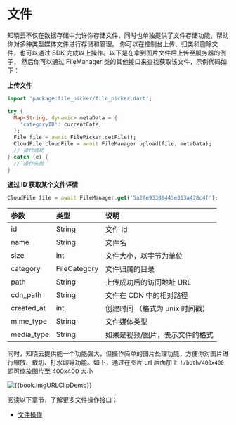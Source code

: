 <!-- ex_nonav -->

# 文件

知晓云不仅在数据存储中允许你存储文件，同时也单独提供了文件存储功能，帮助你对多种类型媒体文件进行存储和管理。
你可以在控制台上传、归类和删除文件，也可以通过 SDK 完成以上操作。以下是在拿到图片文件后上传至服务器的例子，
然后你可以通过 FileManager 类的其他接口来查找获取该文件，示例代码如下：

**上传文件**

```Dart
import 'package:file_picker/file_picker.dart';

try {
  Map<String, dynamic> metaData = {
    'categoryID': currentCate,
  };
  File file = await FilePicker.getFile();
  CloudFile cloudFile = await FileManager.upload(file, metaData);
  // 操作成功
} catch (e) {
  // 操作失败
}
```

**通过 ID 获取某个文件详情**

```Dart
CloudFile file = await FileManager.get('5a2fe93308443e313a428c4f');
```

| 参数           |  类型        | 说明 |
| :------------ | :-----       | :--- |
| id            | String       | 文件 id |
| name          | String       | 文件名 |
| size          | int          | 文件大小，以字节为单位 |
| category      | FileCategory | 文件归属的目录 |
| path          | String       | 上传成功后的访问地址 URL |
| cdn_path      | String       | 文件在 CDN 中的相对路径 |
| created_at    | int          | 创建时间 （格式为 unix 时间戳） |
| mime_type     | String       | 文件媒体类型 |
| media_type    | String       | 如果是视频/图片，表示文件的格式 |

同时，知晓云提供能一个功能强大，但操作简单的图片处理功能，方便你对图片进行缩放、裁切、打水印等功能。如下，通过在图片 url 后面加上 `!/both/400x400` 即可缩放图片至 400x400 大小

![{{book.imgURLClipDemo}}]({{book.imgURLClipDemo}})

阅读以下章节，了解更多文件操作接口：

* [文件操作](./file.md)